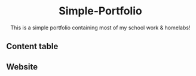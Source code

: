 <div align="center">

# Simple-Portfolio
This is a simple portfolio containing most of my school work & homelabs! 

</div>

## Content table 

</div>

## Website